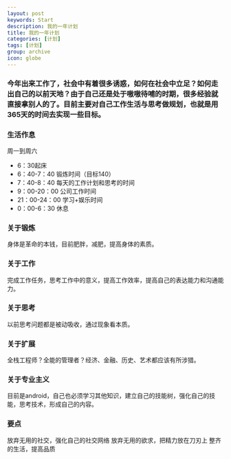 ```yaml
---
layout: post
keywords: Start
description: 我的一年计划
title: 我的一年计划
categories: [计划]
tags: [计划]
group: archive
icon: globe
---
```


### 今年出来工作了，社会中有着很多诱惑，如何在社会中立足？如何走出自己的以前天地？由于自己还是处于嗷嗷待哺的时期，很多经验就直接拿别人的了。目前主要对自己工作生活与思考做规划，也就是用365天的时间去实现一些目标。

### 生活作息
周一到周六

* 6：30起床
* 6：40-7：40 锻炼时间（目标140）
* 7：40-8：40 每天的工作计划和思考的时间
* 9：00-20：00 公司工作时间
* 21：00-24：00 学习+娱乐时间
* 0：00-6：30 休息

### 关于锻炼

身体是革命的本钱，目前肥胖，减肥，提高身体的素质。

### 关于工作

完成工作任务，思考工作中的意义，提高工作效率，提高自己的表达能力和沟通能力。

### 关于思考

以前思考问题都是被动吸收，通过现象看本质。

### 关于扩展

全栈工程师？全能的管理者？经济、金融、历史、艺术都应该有所涉猎。

### 关于专业主义

目前是android，自己也必须学习其他知识，建立自己的技能树，强化自己的技能，思考技术，形成自己的内容。

### 要点

放弃无用的社交，强化自己的社交网络
放弃无用的欲求，把精力放在刀刃上
整齐的生活，提高品质